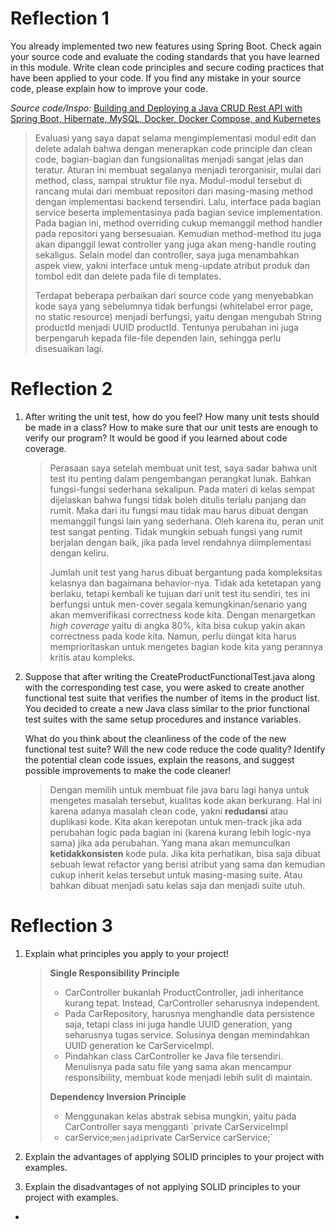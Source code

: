 # Reflection 1

You already implemented two new features using Spring Boot. Check again your source code 
and evaluate the coding standards that you have learned in this module. Write clean code 
principles and secure coding practices that have been applied to your code.  If you find 
any mistake in your source code, please explain how to improve your code.

*Source code/Inspo:* [Building and Deploying a Java CRUD Rest API with Spring Boot, Hibernate, MySQL, Docker, Docker Compose, and Kubernetes](https://medium.com/@midejoseph24/building-and-deploying-a-java-crud-rest-api-with-spring-boot-hibernate-mysql-docker-docker-5b7d1847345b)

> Evaluasi yang saya dapat selama mengimplementasi modul edit dan delete adalah bahwa dengan
menerapkan code principle dan clean code, bagian-bagian dan fungsionalitas menjadi sangat
jelas dan teratur. Aturan ini membuat segalanya menjadi terorganisir, mulai dari method,
class, sampai struktur file nya. Modul-modul tersebut di rancang mulai dari membuat 
repositori dari masing-masing method dengan implementasi backend tersendiri. Lalu, interface
pada bagian service beserta implementasinya pada bagian sevice implementation. Pada bagian ini,
method overriding cukup memanggil method handler pada repositori yang bersesuaian. Kemudian
method-method itu juga akan dipanggil lewat controller yang juga akan meng-handle routing
sekaligus. Selain model dan controller, saya juga menambahkan aspek view, yakni interface
untuk meng-update atribut produk dan tombol edit dan delete pada file di templates. 
> 
> Terdapat beberapa perbaikan dari source code yang menyebabkan kode saya yang sebelumnya tidak
berfungsi (whitelabel error page, no static resource) menjadi berfungsi, yaitu dengan mengubah 
String productId menjadi UUID productId. Tentunya perubahan ini juga berpengaruh kepada file-file 
dependen lain, sehingga perlu disesuaikan lagi.

# Reflection 2

1. After writing the unit test, how do you feel? How many unit tests should be made in a class? How to make sure that our unit tests are enough to verify our program? It would be good if you learned about code coverage.  
   > Perasaan saya setelah membuat unit test, saya sadar bahwa unit test itu penting dalam 
   > pengembangan perangkat lunak. Bahkan fungsi-fungsi sederhana sekalipun. Pada materi di kelas
   > sempat dijelaskan bahwa fungsi tidak boleh ditulis terlalu panjang dan rumit. Maka dari itu
   > fungsi mau tidak mau harus dibuat dengan memanggil fungsi lain yang sederhana. Oleh karena itu,
   > peran unit test sangat penting. Tidak mungkin sebuah fungsi yang rumit berjalan dengan baik,
   > jika pada level rendahnya diimplementasi dengan keliru. 
   >
   > Jumlah unit test yang harus dibuat bergantung pada kompleksitas kelasnya dan bagaimana behavior-nya.
   > Tidak ada ketetapan yang berlaku, tetapi kembali ke tujuan dari unit test itu sendiri, tes ini
   > berfungsi untuk men-cover segala kemungkinan/senario yang akan memverifikasi correctness kode kita.
   > Dengan menargetkan *high coverage* yaitu di angka 80%, kita bisa cukup yakin akan correctness pada
   > kode kita. Namun, perlu diingat kita harus memprioritaskan untuk mengetes bagian kode kita yang 
   > perannya kritis atau kompleks.

2. Suppose that after writing the CreateProductFunctionalTest.java along with the corresponding test case, you were asked to create another functional test suite that verifies the number of items in the product list. You decided to create a new Java class similar to the prior functional test suites with the same setup procedures and instance variables.

   What do you think about the cleanliness of the code of the new functional test suite? Will the new code reduce the code quality? Identify the potential clean code issues, explain the reasons, and suggest possible improvements to make the code cleaner!

   > Dengan memilih untuk membuat file java baru lagi hanya untuk mengetes masalah tersebut, kualitas 
   > kode akan berkurang. Hal ini karena adanya masalah clean code, yakni **redudansi** atau duplikasi kode. 
   > Kita akan kerepotan untuk men-track jika ada perubahan logic pada bagian ini (karena kurang lebih logic-nya 
   > sama) jika ada perubahan. Yang mana akan memunculkan **ketidakkonsisten** kode pula. Jika kita perhatikan, bisa 
   > saja dibuat sebuah lewat refactor yang berisi atribut yang sama dan kemudian cukup inherit kelas tersebut
   > untuk masing-masing suite. Atau bahkan dibuat menjadi satu kelas saja dan menjadi suite utuh.

# Reflection 3

1. Explain what principles you apply to your project!
   > **Single Responsibility Principle**
   > - CarController bukanlah ProductController, jadi inheritance kurang tepat. 
   > Instead, CarController seharusnya independent.
   > - Pada CarRepository, harusnya menghandle data persistence saja, tetapi class ini juga handle UUID generation,
   > yang seharusnya tugas service. Solusinya dengan memindahkan UUID generation ke CarServiceImpl.
   > - Pindahkan class CarController ke Java file tersendiri. Menulisnya pada satu file yang sama akan
   > mencampur responsibility, membuat kode menjadi lebih sulit di maintain.
   > 
   > **Dependency Inversion Principle**
   > - Menggunakan kelas abstrak sebisa mungkin, yaitu pada CarController saya mengganti `private CarServiceImpl
   > - carService;` menjadi `private CarService carService;`

2. Explain the advantages of applying SOLID principles to your project with examples.
   
3. Explain the disadvantages of not applying SOLID principles to your project with examples.


+